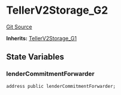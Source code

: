 # TellerV2Storage_G2
[Git Source](https://github.com/teller-protocol/teller-protocol-v2/blob/991530423d15c8e2846d3c24bb6245b3416dd233/contracts/TellerV2Storage.sol)

**Inherits:**
[TellerV2Storage_G1](/contracts/TellerV2Storage.sol/abstract.TellerV2Storage_G1.md)


## State Variables
### lenderCommitmentForwarder

```solidity
address public lenderCommitmentForwarder;
```


